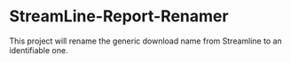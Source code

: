 # StreamLine-Report-Renamer
This project will rename the generic download name from Streamline to an identifiable one.
